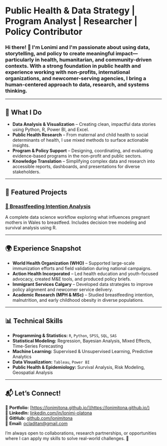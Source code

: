 # Public Health & Data Strategy | Program Analyst | Researcher | Policy Contributor 

### Hi there! 👋 I'm Lonimi and I'm passionate about using data, storytelling, and policy to create meaningful impact—particularly in health, humanitarian, and community-driven contexts. With a strong foundation in public health and experience working with non-profits, international organizations, and newcomer-serving agencies, I bring a human-centered approach to data, research, and systems thinking.
---

## 🧠 **What I Do**
- **Data Analysis & Visualization** – Creating clean, impactful data stories using Python, R, Power BI, and Excel. 
- **Public Health Research** – From maternal and child health to social determinants of health, I use mixed methods to surface actionable insights. 
- **Program & Policy Support** – Designing, coordinating, and evaluating evidence-based programs in the non-profit and public sectors.
- **Knowledge Translation** – Simplifying complex data and research into accessible reports, dashboards, and presentations for diverse stakeholders. 


---

## 📂 **Featured Projects**

### [🍼 Breastfeeding Intention Analysis](/projects/breastfeeding-intention/)
A complete data science workflow exploring what influences pregnant mothers in Wales to breastfeed. Includes decision tree modeling and survival analysis using R.


---

## 🌍 **Experience Snapshot**
- **World Health Organization (WHO)** – Supported large-scale immunization efforts and field validation during national campaigns. 
- **Action Health Incorporated** – Led health education and youth-focused advocacy, created M&E tools, and produced policy briefs. 
- **Immigrant Services Calgary**  – Developed data strategies to improve policy alignment and newcomer service delivery. 
- **Academic Research (MPH & MSc)** – Studied breastfeeding intention, malnutrition, and early childhood obesity in diverse populations.
  
---

## 📊 **Technical Skills**
- **Programming & Statistics:** `R`, `Python`, `SPSS`, `SQL`, `SAS`  
- **Statistical Modeling:** Regression, Bayesian Analysis, Mixed Effects, Time-Series Forecasting  
- **Machine Learning:** Supervised & Unsupervised Learning, Predictive Analytics  
- **Data Visualization:** `Tableau`, `Power BI` 
- **Public Health & Epidemiology:** Survival Analysis, Risk Modeling, Geospatial Analysis  

---

## 📬 **Let’s Connect!**
💼 **Portfolio:** [https://lonimitona.github.io/](https://lonimitona.github.io/)  
🔗 **LinkedIn:** [linkedin.com/in/lonimi-olatona](https://www.linkedin.com/in/lonimi-olatona/)  
🐍 **GitHub:** [github.com/lonimitona](https://github.com/lonimitona)  
📧 **Email:** [ocladitan@gmail.com](mailto:ocladitan@gmail.com)  

I’m always open to collaborations, research partnerships, or opportunities where I can apply my skills to solve real-world challenges. 🚀  



